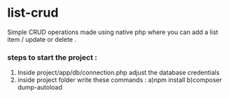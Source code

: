 # list-crud

Simple CRUD operations made using native php where you can add a list item / update or delete .

  ### steps to start the project :
1) Inside project/app/db/connection.php  adjust the database credentials
2) inside project folder write these commands : 
  a)npm install
  b)composer dump-autoload 

